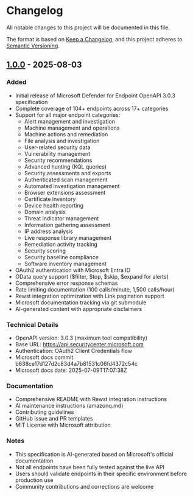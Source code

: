 # Changelog

All notable changes to this project will be documented in this file.

The format is based on [Keep a Changelog](https://keepachangelog.com/en/1.0.0/),
and this project adheres to [Semantic Versioning](https://semver.org/spec/v2.0.0.html).

## [1.0.0] - 2025-08-03

### Added
- Initial release of Microsoft Defender for Endpoint OpenAPI 3.0.3 specification
- Complete coverage of 104+ endpoints across 17+ categories
- Support for all major endpoint categories:
  - Alert management and investigation
  - Machine management and operations
  - Machine actions and remediation
  - File analysis and investigation
  - User-related security data
  - Vulnerability management
  - Security recommendations
  - Advanced hunting (KQL queries)
  - Security assessments and exports
  - Authenticated scan management
  - Automated investigation management
  - Browser extensions assessment
  - Certificate inventory
  - Device health reporting
  - Domain analysis
  - Threat indicator management
  - Information gathering assessment
  - IP address analysis
  - Live response library management
  - Remediation activity tracking
  - Security scoring
  - Security baseline compliance
  - Software inventory management
- OAuth2 authentication with Microsoft Entra ID
- OData query support ($filter, $top, $skip, $expand for alerts)
- Comprehensive error response schemas
- Rate limiting documentation (100 calls/minute, 1,500 calls/hour)
- Rewst integration optimization with Link pagination support
- Microsoft documentation tracking via git submodule
- AI-generated content with appropriate disclaimers

### Technical Details
- OpenAPI version: 3.0.3 (maximum tool compatibility)
- Base URL: https://api.securitycenter.microsoft.com
- Authentication: OAuth2 Client Credentials flow
- Microsoft docs commit: b638ce17d127d2c83d4a7b81531c06fd4372c54c
- Microsoft docs date: 2025-07-09T17:07:38Z

### Documentation
- Comprehensive README with Rewst integration instructions
- AI maintenance instructions (amazonq.md)
- Contributing guidelines
- GitHub issue and PR templates
- MIT License with Microsoft attribution

### Notes
- This specification is AI-generated based on Microsoft's official documentation
- Not all endpoints have been fully tested against the live API
- Users should validate endpoints in their specific environment before production use
- Community contributions and corrections are welcome

[1.0.0]: https://github.com/yourusername/microsoft-defender-for-endpoint-openapi/releases/tag/v1.0.0
